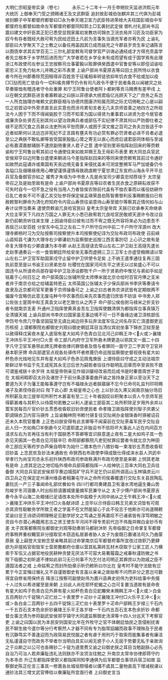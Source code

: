 <!-- { "loadSidebar": true } -->


大明仁宗昭皇帝实录（卷七）
　　永乐二十二年十一月壬申朔钦天监进洪熙元年大统历  上御奉天门受之颁赐诸王及文武群臣  追封故彭城伯张麒并其三代俱为彭城侯封麒子中军都督府都督曰□永为奉天翊卫宣力武臣特进荣禄大夫柱国彭城伯中军都督府左都督如故命左军都督府都督同知郭土□玄袭封武定侯  御札付礼部尚书吕震曰建文中奸臣其正犯已悉受显戮家属初发教坊司锦衣卫浣衣局并习匠及功臣家为奴今有存者既经大赦可宥为民给还田土凡前为言事失当谪充军者亦宥为民  上谕礼部臣曰大学聚天下之士教之以备任用盖因其已成而益充之今郡县岁贡生率记诵陈言以图侥幸求其实学百无二三尔礼部宜敕有司督学官严训诲必通经成才方得充贡盖学者先立根本于乡学然后进而充广大学者若在乡学全未有成而望有成于国学焉有此理  浙江布政使司左参议王忠按察司佥事霍毅以赃罪俱癸酉遣中官鲁安等以即俓诏谕哈密忠义王免力帖木儿并赐之彩币表里  上谕户部尚书夏原吉等曰田土民所恃以衣食者今所在州郡奏除荒田租得非百姓苦于征徭相率转徒欤抑年饥衣食不给或加以疫□□劢而死亡欤自今一切科徭务撙节仍令有司凡政令不便于民者条具以闻被灾之处早奏赈恤有稽违者守令处重罪  和宁王阿鲁台使者阿卜都剌等贡马赐赉有差甲戌  上以在朝文武群臣进言者寡敕谕之曰朕以菲德承大统君临亿兆顾天下之广庶务之系岂一人所克独理亦唯赖文武群臣相与协德共图康济矧属亮阴之际尤切倚毗之心是以嗣位之初首诏中外旁求直言此实意也而涉月累旬言者无几夫京师首善之地四方之所视法今人困于下而不得闻毙胶于习而不知革为国以得贤为重事君以进贤为忠今居官者或廉贪杂处贤否无别其何以望治效典兵者或部伍不实纪律不肃其何以严防御仕者之禄不足而冗食之员甚众法吏所尚平恕而罪人或困于深文推之百司之务夫岂皆适于中近者如斯何以法远岂非宪纪不正言路有壅夫有功必赏有罪必罚贤者必进不肖者必退至公之典朕不敢私卿等皆受国家股肱心膂之寄无以直心而虑后谴君臣同体相与至诚必有嘉谟嘉猷辅朕不逮庶副倚重贤人君子之意  遣中官别里哥指挥赵回来的等赍敕谕和宁王阿鲁台宥其前过令通使往来如故并赐王及王母彩币表里  敕大同总兵官武安侯郑亨曰近阿鲁台遣使来朝进马今差指挥赵回来的等同来使赍敕宥其前过令通好如故然此寇谲诈或乘国有天丧边境无备复来侵扰盖未可测宜整搠军马严加堤备仍令各隘口及烟墩昼夜用心瞭望谨慎谨慎毋致疏虞敕宁夏甘肃辽东宣府山海永平开平总兵官及备御官亦如之  擢秀才朱瑶为中书舍人先是尚宝司少卿袁忠彻荐瑶于  太宗皇帝召之及是始至故有是命  上谕户部尚书夏原吉等曰农者生民衣食之原耕耘收获不可失时自今一切不急之役有当用人力者皆俟农隙前代盖有不恤农事而以徭役妨耕作召乱亡者矣不可不谨乙亥交阯参将保定侯孟瑛荣昌伯陈智奏黎利反事赐敕报曰已有赦敕黎利罪命为清化府知府令内官山寿赍往谕意待山寿至彼尔等察其近情何如与山寿计议停当奏来  遣使赍敕谕兀良哈官民曰  皇考太宗皇帝宾  天朕已钦承奉天命继承大位主宰天下凡四方万国之人罪无大小悉已赦宥若兀良哈官民敬顺天道许令改过自新仍前朝贡听往来生理  上因谕侍臣曰彼有过而不宥之既无所容将来必为边患吾不吝屈己以安百姓  分安东中屯卫之左右二千户所守应州中前二千户所守浑源州  改大理寺卿杨时习为交阯按察司按察使升本司按察使纪谆为交阯布政司布政使  召前峡山县知县弋谦为大理寺右少卿谦初为监察御史巡按江西言事剀切  上心识之故有是命复大理寺右少卿虞谦为本寺卿  从赵王高燧请去常山左右二护卫赵王高燧先遣长史赵季通奏云一衣一食皆朝廷所给安坐无事而虚拥三卫三卫军士亦虚受粮赐请以常山左右二护卫官军助国家戍守止留中护卫供使令足矣  上不纳王遣季通往复再三固执前意至是以书谕王曰贤弟忠存  社稷忧在国家河间东平之贤无以过矣盛心不可以固违今从所请命兵部存留中护卫及添设郡牧千户一所于贤弟府中惟兄与弟如手如足铭着于心何日忘之  命户部英国公张辅所受太师俸米就北京仓给时百官月俸之支米者并于南京仓给之给辅盖特恩云  太师英国公张辅太子少保兵部尚书李庆等奏请令直隶及近京都司官军更番于京师操备可之  上谕之曰古者务农讲武皆有定期故两不偏废今宜略仿此意无废屯种今毕农事而后来先农事而遣归庶皆不妨误  中书舍人郑公佐张士寔周中和王真袁文以老乞致仕从之丙子  命户部公侯伯驸马禄米之折支钞者令就南京支麦  升通州卫指挥使黄真金吾左卫指挥使魏清俱为都指挥佥事真镇万全清镇天城  上谕兵部尚书李庆曰国家虽无事边境不可一日不备缘边诸卫湏核部伍申饬号令庶几守备坚固寇至无虞比闻边将多玩弃法度军伍之间名存实亡湏遣御吏巡历核视  上谓都察院右都御史刘观曰御史朝廷耳目当清仪宾初坐事下锦衣卫狱至是以赦得释戊寅夜木星入底宿有星大如鸡子色青白见北河己卯韩王冲＜火或＞襄陵王冲炑乐平王冲付□火至  命工部凡内府守卫军所悬木牌更造以铜其文一面二十四字凡守卫官军悬带此牌无牌者依律问罪借者及借与者罪同一面守卫二字其守卫官并悬本职牙牌  命兵部遣官点视各处驿传坏者修葺仍命巡按监察御史督视夜有星大如杯色赤光烛地见东井有星大如鸡子色赤见舆鬼庚辰  上谓侍臣曰守成之主动法祖宗斯鲜过举书监于先王成宪其永无愆后世为嗣若者往往作聪明乱旧章而卒至丧败不救可谓鉴戒朕十余岁待  太祖皇帝侧亲见作祖训屡经改易而后成书是时秦晋周世子皆在  太祖闲暇即召太孙及诸世子于前分条逐事委曲开谕之皆持身正家以至治天下之要道为天子为藩王能每事遵守岂有不福禄永远者朕寤寐不忘今已命司礼监刊印将赐诸子及弟侄侍臣对曰  陛下此心即  太祖皇帝之心也  上以钞法久滞又闻南京抽分场旧所积薪及龙江提举司所积竹木甚富有至二三十年者因叹曰积聚本以资人今京师军民得薪甚难与其积久以侍腐何若散之以利人遂谕工部臣其二处所积除足岁用外余并以鬻军民每百斤官价钞五贯悉收昏软旧钞庶便民者  命孝陵卫故指挥使刘智子庆袭父职调锦衣卫内官马骐传  上旨谕翰林院书敕付骐复往交阯闸办金银珠香时骐被诏召还未久本院官覆奏  上正色曰朕安得有此言卿等不闻渠前在交阯荼毒军民乎交阯自此人归一方如角□羊倒悬今又可遣耶遣之非独诏书不信将坏大事此人近在内间百方请求左右为言再往当有利于国朕悉不答卿等宜识朕意遂止夜有二星大如鸡子其一色赤见天囷其一色青白见河鼓辛巳  命邢部都察院凡吏犯杖罪应罢者令就北京为种田  命工部应天等府岁办芦柴自明年为始什二徵本色什八徵钞每一束准钞五贯悉收昏软旧钞盖  上念民贫及钞法未通故也  命狭西右布政使李得成致仕得成涞水县人洪武中举孝行为尚宝司丞永乐初升陕西布政司参政秩满升布政司使至是来朝  上悯其老故有是命  上虑其定边之地切临外境命兵部简都指挥一人给神钪三百率大同右卫兵往备御  大同总兵官武安侯郑亨奏边城孤旷守兵不足乞仍以前所调高山玉林镇虏云川四卫兵之在保定定州涿州维县者相兼屯守从之命所司俟春暖遣行交阯东关县民陶乱妻阮氏一产三子事闻命礼部优餋如令  四川行都司奏建昌卫有漫水湾地逼生番山势险峻岁冬河涸番人时出标掠请置城堡量摘军民兼守从之  太子少傅户部尚书夏原吉奏今永平山海二处粮储已足请改本处所中盐粮于大同中纳从之壬午韩王冲＜火或＞襄陵王冲炑乐平王冲付□火各献诗颂  上览毕以示侍臣曰韩王兄弟文词皆有可观亦其资性聪敏务学所致王者之学虽不在文然能留心于此不役志于他斯亦可尚遂赐敕奖谕曰览王诗颂词明理畅足见勤学好文之笃诵之至再嘉叹不已诸弟皆有淳笃明敏之资自今亦潜心再籍用志古之贤王使东平河间不得专羙前代岂不伟哉并赐白金钞币有差  太子宾客都察院左都御史刘观等劾奏驸马都尉沐昕  先帝临御之日命掌复军都督府事稍畀重权輙营非分擅取官木窃造私居甚者胁人女子为妾既已置诸法司久乃曲蒙原赦  皇上嗣登大宝俯念至亲略其前过命掌南京后军都督府事所宜改过效职乃更肆欲为非擅拓官街毁军士营房撒都府仓廪以营其私第砖瓦材木窃取于公家工匠人力横索于军伍又占据官地役民耕种贪婪无厌法不可容大易著履霜之戒春秋谨防微之书  陛下临御之初昕遽不律如此驯习无已何事不为乞付法司明正其罪庶以为勋戚之臣不遵国法者之戒  上命姑宥之而封所劾章示昕仍敕昕曰尔比在  皇考时不能守法致有愆累于今正宜悔过循礼又不自谨致御史有言虽以亲亲之故始宥不问然非分之恩岂可数得宜自修省用保终吉  降浙江按察司副使赵伟为嘉兴县典史初伟为吏科给事中务掇十人过失以希进擢至是来朝  上曰此人尚在耶怀蛇蝎之心岂可复置当道故有是命夜有星大如鸡子色青白见外屏有星火如杯色青白见蛇螣癸未赐韩王冲＜火或＞白金五百两钞六千锭锦六疋纻丝二十表里罗十疋纱十疋襄陵王冲付□火乐平王冲＜火或＞各白金二百两钞十五四千锭锦三疋纻丝十表里罗十疋命户部韩王岁禄三千石内一千五百石支本色余折钞襄陵王乐平王各岁禄一千石内五百石支本色余折钞  命都督佥事沈清为参将副武安侯郑亨镇守大同遣监察御史汤溁等十四人分巡天下考察官吏  上谕之曰国以民为本民安则国安比年在外牧守之官不体朝廷恤民之意侵削扰害民不聊生故今遣尔等分行考察然人才器不同有专为脂常謟媚而政事不理殃及于民者有沉静笃实不善逢迎而为政简易民悦服之者有虐于用刑巧于取索而能集事者有廉洁无私谨谨自守而政务不举者尔当明白具实以闻无惑于小人无屈于势要无私于亲故询之于众断之以公可也各赐钞二十锭为道里费又谕之曰御史朕之耳目当勉副朕心必先自治乃可治人若弃廉耻违礼法则朕亦不汝贷汝往勉之  升南京太常寺协律郎蒋守约为本寺丞  升辽东都指挥使郭义都指挥同知李通俱为后军都督佥事领兵宿卫如故  监察御史陈正伦言三事其一修葺各处城垣颓塌者以傋不虞其二量物直高下增减税课以通钞法其三增文武官俸给以餋廉耻所宜亟行者  上曰御史言当
